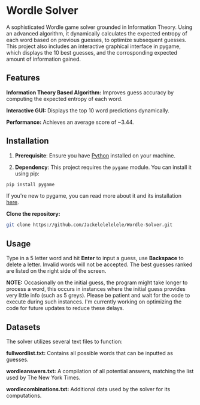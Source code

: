 # Wordle Solver

A sophisticated Wordle game solver grounded in Information Theory. Using an advanced algorithm, it dynamically calculates the expected entropy of each word based on previous guesses, to optimize subsequent guesses. This project also includes an interactive graphical interface in pygame, which displays the 10 best guesses, and the corrosponding expected amount of information gained.

## Features

**Information Theory Based Algorithm:** Improves guess accuracy by computing the expected entropy of each word.

**Interactive GUI:** Displays the top 10 word predictions dynamically.

**Performance:** Achieves an average score of ~3.44.

## Installation

1. **Prerequisite**: Ensure you have [Python](https://www.python.org/downloads/) installed on your machine.

2. **Dependency**: This project requires the `pygame` module. You can install it using pip:

```bash
pip install pygame
```

If you're new to pygame, you can read more about it and its installation [here](https://www.pygame.org/wiki/GettingStarted).

**Clone the repository:**
```bash
git clone https://github.com/Jackelelelelele/Wordle-Solver.git
```

## Usage

Type in a 5 letter word and hit **Enter** to input a guess, use **Backspace** to delete a letter. Invalid words will not be accepted. The best guesses ranked are listed on the right side of the screen.

**NOTE:** Occasionally on the initial guess, the program might take longer to process a word, this occurs in instances where the initial guess provides very little info (such as 5 greys). Please be patient and wait for the code to execute during such instances. I'm currently working on optimizing the code for future updates to reduce these delays.

## Datasets
The solver utilizes several text files to function:

**fullwordlist.txt:** Contains all possible words that can be inputted as guesses.

**wordleanswers.txt:** A compilation of all potential answers, matching the list used by The New York Times.

**wordlecombinations.txt:** Additional data used by the solver for its computations.

